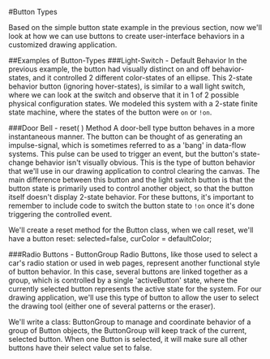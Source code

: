 #Button Types

Based on the simple button state example in the previous section, now we'll look at how we can use buttons to create user-interface behaviors in a customized drawing application.

##Examples of Button-Types
###Light-Switch - Default Behavior
In the previous example, the button had visually distinct on and off behavior-states, and it controlled 2 different color-states of an ellipse. This 2-state behavior button (ignoring hover-states), is similar to a wall light switch, where we can look at the switch and observe that it in 1 of 2 possible physical configuration states.  We modeled this system with a 2-state finite state machine, where the states of the button were `on` or `!on`. 

###Door Bell - reset( ) Method
A door-bell type button behaves in a more instantaneous manner. The button can be thought of as generating an impulse-signal, which is sometimes referred to as a 'bang' in data-flow systems.  This pulse can be used to trigger an event, but the button's state-change behavior isn't visually obvious. This is the type of button behavior that we'll use in our drawing application to control clearing the canvas.  The main difference between this button and the light switch button is that the button state is primarily used to control another object, so that the button itself doesn't display 2-state behavior.  For these buttons, it's important to remember to include code to switch the button state to `!on` once it's done triggering the controlled event.

We'll create a reset method for the Button class, when we call reset, we'll have a button reset: selected=false, curColor = defaultColor;

###Radio Buttons - ButtonGroup
Radio Buttons, like those used to select a car's radio station or used in web pages, represent another functional style of button behavior.  In this case, several buttons are linked together as a group, which is controlled by a single 'activeButton' state, where the currently selected button represents the active state for the system.  For our drawing application, we'll use this type of button to allow the user to select the drawing tool (either one of several patterns or the eraser).   

We'll write a class: ButtonGroup to manage and coordinate behavior of a group of Button objects, the ButtonGroup will keep track of the current, selected button.  When one Button is selected, it will make sure all other buttons have their select value set to false.